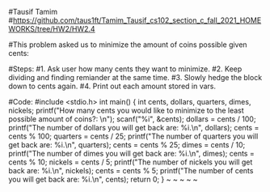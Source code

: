 #Tausif Tamim
#https://github.com/taus1ft/Tamim_Tausif_cs102_section_c_fall_2021_HOMEWORKS/tree/HW2/HW2.4

#This problem asked us to minimize the amount of coins possible given cents:

#Steps:
#1. Ask user how many cents they want to minimize.
#2. Keep dividing and finding remiander at the same time.
#3. Slowly hedge the block down to cents again.
#4. Print out each amount stored in vars.

#Code:
#include <stdio.h>
int main() {
        int cents, dollars, quarters, dimes, nickels;
        printf("How many cents you would like to minimize to the least possible amount of coins?: \n");
        scanf("%i", &cents);
        dollars = cents / 100;
        printf("The number of dollars you will get back are: %i.\n", dollars);
        cents = cents % 100;
        quarters = cents / 25;
        printf("The number of quarters you will get back are: %i.\n", quarters);
        cents = cents % 25;
        dimes = cents / 10;
        printf("The number of dimes you will get back are: %i.\n", dimes);
        cents = cents % 10;
        nickels = cents / 5;
        printf("The number of nickels you will get back are: %i.\n", nickels);
        cents = cents % 5;
        printf("The number of cents you will get back are: %i.\n", cents);
        return 0;
}
~                                                                                                                    ~                                                                                                                    ~                                                                                                                    ~                                                                                                                    ~                                                                              
